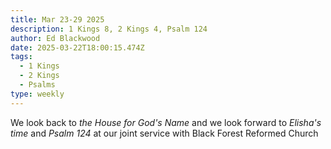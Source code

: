 ```yaml
---
title: Mar 23-29 2025
description: 1 Kings 8, 2 Kings 4, Psalm 124
author: Ed Blackwood
date: 2025-03-22T18:00:15.474Z
tags:
  - 1 Kings
  - 2 Kings
  - Psalms
type: weekly
---
```

W﻿e look back to *the House for God's Name* and we look forward to *Elisha's time* and *Psalm 124* at our joint service with Black Forest Reformed Church